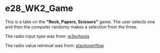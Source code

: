 # e28_WK2_Game
This is a take on the **"Rock, Papers, Scissors"** game.  The user selects one and then the computer randomy makes a selection from the three.

The radio input type was from: [w3schools](https://www.w3schools.com/tags/att_input_type_radio.asp)

The radio value retrieval was from: [stackoverflow](https://stackoverflow.com/questions/9561625/checking-value-of-radio-button-group-via-javascript)
